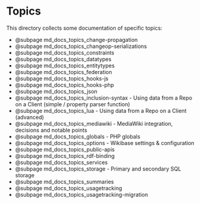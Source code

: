 # Topics

This directory collects some documentation of specific topics:

* @subpage md_docs_topics_change-propagation
* @subpage md_docs_topics_changeop-serializations
* @subpage md_docs_topics_constraints
* @subpage md_docs_topics_datatypes
* @subpage md_docs_topics_entitytypes
* @subpage md_docs_topics_federation
* @subpage md_docs_topics_hooks-js
* @subpage md_docs_topics_hooks-php
* @subpage md_docs_topics_json
* @subpage md_docs_topics_inclusion-syntax - Using data from a Repo on a Client (simple / property parser function)
* @subpage md_docs_topics_lua - Using data from a Repo on a Client (advanced)
* @subpage md_docs_topics_mediawiki - MediaWiki integration, decisions and notable points
* @subpage md_docs_topics_globals - PHP globals
* @subpage md_docs_topics_options - Wikibase settings & configuration
* @subpage md_docs_topics_public-apis
* @subpage md_docs_topics_rdf-binding
* @subpage md_docs_topics_services
* @subpage md_docs_topics_storage - Primary and secondary SQL storage
* @subpage md_docs_topics_summaries
* @subpage md_docs_topics_usagetracking
* @subpage md_docs_topics_usagetracking-migration
